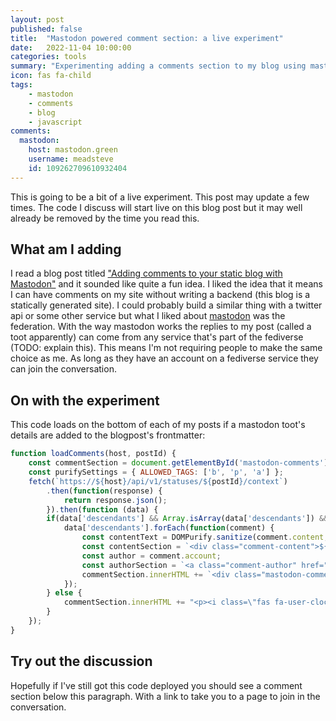 ```yaml
---
layout: post
published: false
title:  "Mastodon powered comment section: a live experiment"
date:   2022-11-04 10:00:00
categories: tools
summary: "Experimenting adding a comments section to my blog using mastodon"
icon: fas fa-child
tags:
    - mastodon
    - comments
    - blog
    - javascript
comments:
  mastodon:
    host: mastodon.green
    username: meadsteve
    id: 109262709610932404
---
```


This is going to be a bit of a live experiment. This post may update a few times. The code I discuss will start live
on this blog post but it may well already be removed by the time you read this.

## What am I adding

I read a blog post titled ["Adding comments to your static blog with Mastodon"](https://carlschwan.eu/2020/12/29/adding-comments-to-your-static-blog-with-mastodon/)
and it sounded like quite a fun idea. I liked the idea that it means I can have comments on my site without writing a
backend (this blog is a statically generated site). I could probably build a similar thing with a twitter api or some other
service but what I liked about [mastodon](https://docs.joinmastodon.org/) was the federation. With the way mastodon
works the replies to my post (called a toot apparently) can come from any service that's part of the fediverse 
(TODO: explain this). This means I'm not requiring people to make the same choice as me. As long as they have an account
on a fediverse service they can join the conversation.

## On with the experiment
This code loads on the bottom of each of my posts if a mastodon toot's details are added to the blogpost's frontmatter:
```javascript
function loadComments(host, postId) {
    const commentSection = document.getElementById('mastodon-comments');
    const purifySettings = { ALLOWED_TAGS: ['b', 'p', 'a'] };
    fetch(`https://${host}/api/v1/statuses/${postId}/context`)
        .then(function(response) {
            return response.json();
        }).then(function (data) {
        if(data['descendants'] && Array.isArray(data['descendants']) && data['descendants'].length > 0) {
            data['descendants'].forEach(function(comment) {
                const contentText = DOMPurify.sanitize(comment.content, purifySettings);
                const contentSection = `<div class="comment-content">${contentText}</div>`;
                const author = comment.account;
                const authorSection = `<a class="comment-author" href="${author.url}"><img src="${author.avatar_static}" alt="${author.username} avatar">${author.display_name}</a>`;
                commentSection.innerHTML += `<div class="mastodon-comment">${authorSection}${contentSection}</div>`;
            });
        } else {
            commentSection.innerHTML += "<p><i class=\"fas fa-user-clock\"></i>No comments yet...</p>";
        }
    });
}
```

## Try out the discussion

Hopefully if I've still got this code deployed you should see a comment section below this paragraph. With a link
to take you to a page to join in the conversation.